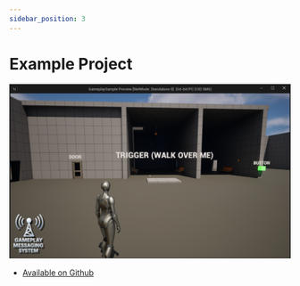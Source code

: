 ```yaml
---
sidebar_position: 3
---
```


# Example Project
![Image](../static/img/example_project.png)

- [Available on Github](https://github.com/eeldev-ue4/GameplayMessagingSample/releases)